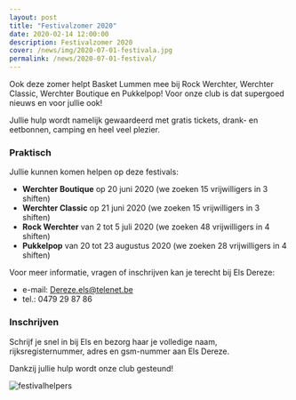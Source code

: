 ```yaml
---
layout: post
title: "Festivalzomer 2020"
date: 2020-02-14 12:00:00
description: Festivalzomer 2020
cover: /news/img/2020-07-01-festivala.jpg
permalink: /news/2020-07-01-festival/
---
```

Ook deze zomer helpt Basket Lummen mee bij Rock Werchter, Werchter Classic, Werchter Boutique en Pukkelpop! Voor onze club is dat supergoed nieuws en voor jullie ook! 

Jullie hulp wordt namelijk gewaardeerd met gratis tickets, drank- en eetbonnen, camping en heel veel plezier.

### Praktisch

Jullie kunnen komen helpen op deze festivals:
  - **Werchter Boutique** op 20 juni 2020 (we zoeken 15 vrijwilligers in 3 shiften)
  - **Werchter Classic** op 21 juni 2020 (we zoeken 15 vrijwilligers in 3 shiften)
  - **Rock Werchter** van 2 tot 5 juli 2020 (we zoeken 48 vrijwilligers in 4 shiften)
  - **Pukkelpop** van 20 tot 23 augustus 2020 (we zoeken 28 vrijwilligers in 4 shiften)

Voor meer informatie, vragen of inschrijven kan je terecht bij Els Dereze:
- e-mail: [Dereze.els@telenet.be](mailto:Dereze.els@telenet.be)
- tel.: 0479 29 87 86

### Inschrijven

Schrijf je snel in bij Els en bezorg haar je volledige naam, rijksregisternummer, adres en gsm-nummer aan Els Dereze.

Dankzij jullie hulp wordt onze club gesteund!

![festivalhelpers](/news/img/2020-07-01-festivalb.jpg)
